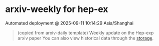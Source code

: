 # arxiv-weekly for hep-ex 
 Automated deployment @ 2025-09-11 10:14:29 Asia/Shanghai
> (copied from arxiv-daily template) Weekly update on the Hep-exp arxiv paper 
> You can also view historical data through the [storage](https://github.com/ucaszhouyx/arxiv-daily-test/tree/main/database/storage).
